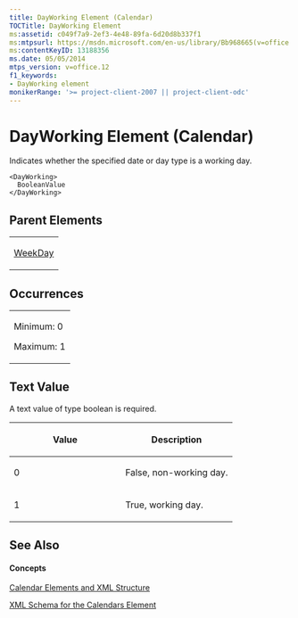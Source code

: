 ```yaml
---
title: DayWorking Element (Calendar)
TOCTitle: DayWorking Element
ms:assetid: c049f7a9-2ef3-4e48-89fa-6d20d8b337f1
ms:mtpsurl: https://msdn.microsoft.com/en-us/library/Bb968665(v=office.12)
ms:contentKeyID: 13188356
ms.date: 05/05/2014
mtps_version: v=office.12
f1_keywords:
- DayWorking element
monikerRange: '>= project-client-2007 || project-client-odc'
---
```


# DayWorking Element (Calendar)




Indicates whether the specified date or day type is a working day.

    <DayWorking>
      BooleanValue
    </DayWorking>

## Parent Elements

<table>
<colgroup>
<col style="width: 100%" />
</colgroup>
<tbody>
<tr class="odd">
<td><p><a href="bb968433(v=office.12).md">WeekDay</a></p></td>
</tr>
</tbody>
</table>

## Occurrences

<table>
<colgroup>
<col style="width: 100%" />
</colgroup>
<tbody>
<tr class="odd">
<td><p>Minimum: 0</p>
<p>Maximum: 1</p></td>
</tr>
</tbody>
</table>

## Text Value

A text value of type boolean is required.

<table>
<colgroup>
<col style="width: 50%" />
<col style="width: 50%" />
</colgroup>
<thead>
<tr class="header">
<th><p>Value</p></th>
<th><p>Description</p></th>
</tr>
</thead>
<tbody>
<tr class="odd">
<td><p>0</p></td>
<td><p>False, non-working day.</p></td>
</tr>
<tr class="even">
<td><p>1</p></td>
<td><p>True, working day.</p></td>
</tr>
</tbody>
</table>

## See Also

#### Concepts

[Calendar Elements and XML Structure](calendar-elements-and-xml-structure.md)

[XML Schema for the Calendars Element](xml-schema-for-the-calendars-element.md)

